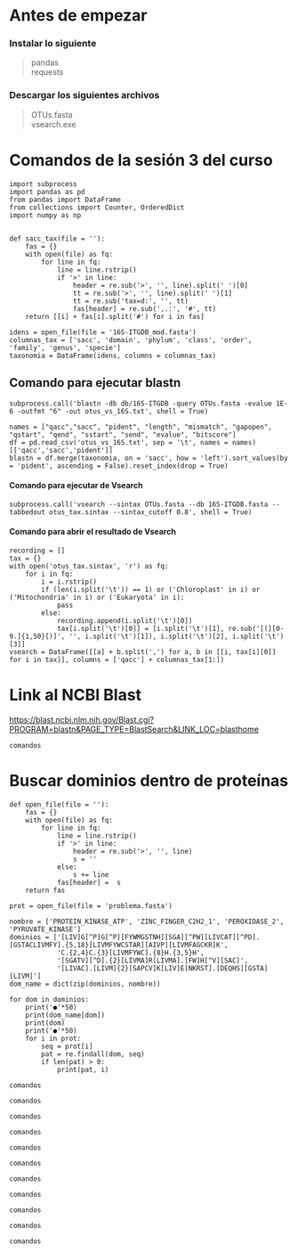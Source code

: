 # Antes de empezar

### Instalar lo siguiente
> pandas  
> requests

### Descargar los siguientes archivos

> OTUs.fasta  
> vsearch.exe

# Comandos de la sesión 3 del curso

```
import subprocess
import pandas as pd
from pandas import DataFrame
from collections import Counter, OrderedDict
import numpy as np


def sacc_tax(file = ''):
    fas = {}
    with open(file) as fq:
        for line in fq:
            line = line.rstrip()
            if '>' in line:
                header = re.sub('>', '', line).split(' ')[0]
                tt = re.sub('>', '', line).split(' ')[1]
                tt = re.sub('tax=d:', '', tt)
                fas[header] = re.sub(',.:', '#', tt)
    return [[i] + fas[i].split('#') for i in fas]
```

```
idens = open_file(file = '16S-ITGDB_mod.fasta')
columnas_tax = ['sacc', 'domain', 'phylum', 'class', 'order', 'family', 'genus', 'specie']
taxonomia = DataFrame(idens, columns = columnas_tax)
```
## Comando para ejecutar blastn
```
subprocess.call('blastn -db db/16S-ITGDB -query OTUs.fasta -evalue 1E-6 -outfmt "6" -out otus_vs_16S.txt', shell = True)
```



```
names = ["qacc","sacc", "pident", "length", "mismatch", "gapopen", "qstart", "qend", "sstart", "send", "evalue", "bitscore"]
df = pd.read_csv('otus_vs_16S.txt', sep = '\t', names = names)[['qacc','sacc','pident']]
blastn = df.merge(taxonomia, on = 'sacc', how = 'left').sort_values(by = 'pident', ascending = False).reset_index(drop = True)
```

#### Comando para ejecutar de Vsearch
```
subprocess.call('vsearch --sintax OTUs.fasta --db 16S-ITGDB.fasta --tabbedout otus_tax.sintax --sintax_cutoff 0.8', shell = True)
```

#### Comando para abrir el resultado de Vsearch
```
recording = []
tax = {}
with open('otus_tax.sintax', 'r') as fq:
    for i in fq:
        i = i.rstrip()
        if (len(i.split('\t')) == 1) or ('Chloroplast' in i) or ('Mitochondria' in i) or ('Eukaryota' in i):
            pass
        else:
            recording.append(i.split('\t')[0])
            tax[i.split('\t')[0]] = [i.split('\t')[1], re.sub('[(][0-9.]{1,50}[)]', '', i.split('\t')[1]), i.split('\t')[2], i.split('\t')[3]]
vsearch = DataFrame([[a] + b.split(',') for a, b in [[i, tax[i][0]] for i in tax]], columns = ['qacc'] + columnas_tax[1:])
```

# Link al NCBI Blast

https://blast.ncbi.nlm.nih.gov/Blast.cgi?PROGRAM=blastn&PAGE_TYPE=BlastSearch&LINK_LOC=blasthome

```
comandos
```
# Buscar dominios dentro de proteínas

```
def open_file(file = ''):
    fas = {}
    with open(file) as fq:
        for line in fq:
            line = line.rstrip()
            if '>' in line:
                header = re.sub('>', '', line)
                s = ''
            else:
                s += line
            fas[header] =  s
    return fas
```

```
prot = open_file(file = 'problema.fasta')
```

```
nombre = ['PROTEIN_KINASE_ATP', 'ZINC_FINGER_C2H2_1', 'PEROXIDASE_2', 'PYRUVATE_KINASE']
dominios = ['[LIV]G[^P]G[^P][FYWMGSTNH][SGA][^PW][LIVCAT][^PD].[GSTACLIVMFY].{5,18}[LIVMFYWCSTAR][AIVP][LIVMFAGCKR]K',
            'C.{2,4}C.{3}[LIVMFYWC].{8}H.{3,5}H',
            '[SGATV][^D].{2}[LIVMA]R[LIVMA].[FW]H[^V][SAC]',
            '[LIVAC].[LIVM]{2}[SAPCV]K[LIV]E[NKRST].[DEQHS][GSTA][LIVM]']
dom_name = dict(zip(dominios, nombre))
```

```
for dom in dominios:
    print('●'*50)
    print(dom_name[dom])
    print(dom)
    print('●'*50)
    for i in prot:
        seq = prot[i]
        pat = re.findall(dom, seq)
        if len(pat) > 0:
            print(pat, i)
```

```
comandos
```

```
comandos
```

```
comandos
```

```
comandos
```

```
comandos
```

```
comandos
```

```
comandos
```

```
comandos
```

```
comandos
```

```
comandos
```

```
comandos
```

